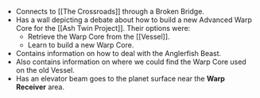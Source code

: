 - Connects to [[The Crossroads]] through a Broken Bridge.
- Has a wall depicting a debate about how to build a new Advanced Warp Core for the [[Ash Twin Project]]. Their options were:
	- Retrieve the Warp Core from the [[Vessel]].
	- Learn to build a new Warp Core.
- Contains information on how to deal with the Anglerfish Beast.
- Also contains information on where we could find the Warp Core used on the old Vessel.
- Has an elevator beam goes to the planet surface near the **Warp Receiver** area.